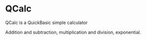 # QCalc
QCalc is a QuickBasic simple calculator

Addition and subtraction, multiplication and division, exponential.
